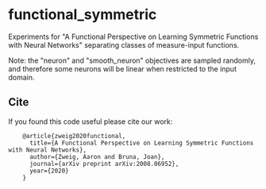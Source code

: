 # functional_symmetric

Experiments for "A Functional Perspective on Learning Symmetric Functions with Neural Networks" separating classes of measure-input functions.

Note: the "neuron" and "smooth_neuron" objectives are sampled randomly, and therefore some neurons will be linear when restricted to the input domain.  

## Cite

If you found this code useful please cite our work:

```
    @article{zweig2020functional,
      title={A Functional Perspective on Learning Symmetric Functions with Neural Networks},
      author={Zweig, Aaron and Bruna, Joan},
      journal={arXiv preprint arXiv:2008.06952},
      year={2020}
    }
```
